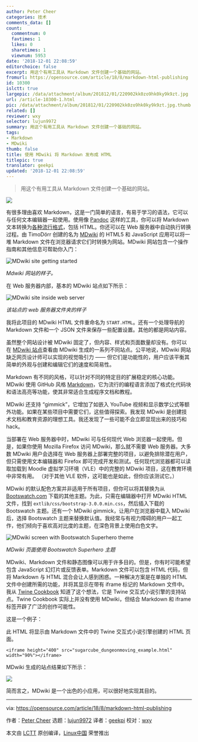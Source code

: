 ```yaml
---
author: Peter Cheer
categories: 技术
comments_data: []
count:
  commentnum: 0
  favtimes: 1
  likes: 0
  sharetimes: 1
  viewnum: 5953
date: '2018-12-01 22:08:59'
editorchoice: false
excerpt: 用这个有用工具从 Markdown 文件创建一个基础的网站。
fromurl: https://opensource.com/article/18/8/markdown-html-publishing
id: 10300
islctt: true
largepic: /data/attachment/album/201812/01/220902kk0zo9hk0ky9k9zt.jpg
url: /article-10300-1.html
pic: /data/attachment/album/201812/01/220902kk0zo9hk0ky9k9zt.jpg.thumb.jpg
related: []
reviewer: wxy
selector: lujun9972
summary: 用这个有用工具从 Markdown 文件创建一个基础的网站。
tags:
- Markdown
- MDwiki
thumb: false
title: 使用 MDwiki 将 Markdown 发布成 HTML
titlepic: true
translator: geekpi
updated: '2018-12-01 22:08:59'
---
```



> 
> 用这个有用工具从 Markdown 文件创建一个基础的网站。
> 
> 
> 


![](/data/attachment/album/201812/01/220902kk0zo9hk0ky9k9zt.jpg)


有很多理由喜欢 Markdown，这是一门简单的语言，有易于学习的语法，它可以与任何文本编辑器一起使用。使用像 [Pandoc](https://pandoc.org/) 这样的工具，你可以将 Markdown 文本转换为[各种流行格式](https://opensource.com/downloads/pandoc-cheat-sheet)，包括 HTML。你还可以在 Web 服务器中自动执行转换过程。由 TimoDörr 创建的名为 [MDwiki](http://dynalon.github.io/mdwiki/#!index.md) 的 HTML5 和 JavaScript 应用可以将一堆 Markdown 文件在浏览器请求它们时转换为网站。MDwiki 网站包含一个操作指南和其他信息可帮助你入门：


![MDwiki site getting started](/data/attachment/album/201812/01/220906kbymvumjv990jymp.png "MDwiki site getting started")


*Mdwiki 网站的样子。*


在 Web 服务器内部，基本的 MDwiki 站点如下所示：


![MDwiki site inside web server](/data/attachment/album/201812/01/220907v9v21t2qq629tzkn.png "MDwiki site inside web server")


*该站点的 web 服务器文件夹的样子*


我将此项目的 MDwiki HTML 文件重命名为 `START.HTML`。还有一个处理导航的 Markdown 文件和一个 JSON 文件来保存一些配置设置。其他的都是网站内容。


虽然整个网站设计被 MDwiki 固定了，但内容、样式和页面数量却没有。你可以在 [MDwiki 站点](http://dynalon.github.io/mdwiki/#!examples.md)查看由 MDwiki 生成的一系列不同站点。公平地说，MDwiki 网站缺乏网页设计师可以实现的视觉吸引力 —— 但它们是功能性的，用户应该平衡其简单的外观与创建和编辑它们的速度和简易性。


Markdown 有不同的风格，可以针对不同的特定目的扩展稳定的核心功能。MDwiki 使用 GitHub 风格 [Markdown](https://guides.github.com/features/mastering-markdown/)，它为流行的编程语言添加了格式化代码块和语法高亮等功能，使其非常适合生成程序文档和教程。


MDwiki 还支持 “gimmick”，它增加了如嵌入 YouTube 视频和显示数学公式等额外功能。如果在某些项目中需要它们，这些值得探索。我发现 MDwiki 是创建技术文档和教育资源的理想工具。我还发现了一些可能不会立即显现出来的技巧和 hack。


当部署在 Web 服务器中时，MDwiki 可与任何现代 Web 浏览器一起使用。但是，如果你使用 Mozilla Firefox 访问 MDwiki，那么就不需要 Web 服务器。大多数 MDwiki 用户会选择在 Web 服务器上部署完整的项目，以避免排除潜在用户，但只需使用文本编辑器和 Firefox 即可完成开发和测试。任何现代浏览器都可以读取加载到 Moodle 虚拟学习环境（VLE）中的完整的 MDwiki 项目，这在教育环境中非常有用。 （对于其他 VLE 软件，这可能也是如此，但你应该测试它。）


MDwiki 的默认配色方案并非适用于所有项目，但你可以将其替换为从 [Bootswatch.com](https://bootswatch.com/) 下载的其他主题。为此，只需在编辑器中打开 MDwiki HTML 文件，找到 `extlib/css/bootstrap-3.0.0.min.css`，然后插入下载的 Bootswatch 主题。还有一个 MDwiki gimmick，让用户在浏览器中载入 MDwiki 后，选择 Bootswatch 主题来替换默认值。我经常与有视力障碍的用户一起工作，他们倾向于喜欢高对比度的主题，在深色背景上使用白色文字。


![MDwiki screen with Bootswatch Superhero theme](/data/attachment/album/201812/01/220911hx09198yx335xf0i.png "MDwiki screen with Bootswatch Superhero theme")


*MDwiki 页面使用 Bootswatch Superhero 主题*


MDwiki、Markdown 文件和静态图像可以用于许多目的。但是，你有时可能希望包含 JavaScript 幻灯片或反馈表单。Markdown 文件可以包含 HTML 代码，但将 Markdown 与 HTML 混合会让人感到困惑。一种解决方案是在单独的 HTML 文件中创建所需的功能，并将其显示在带有 iframe 标记的 Markdown 文件中。我从 [Twine Cookbook](https://github.com/iftechfoundation/twine-cookbook) 知道了这个想法，它是 Twine 交互式小说引擎的支持站点。Twine Cookbook 实际上并没有使用 MDwiki，但结合 Markdown 和 iframe 标签开辟了广泛的创作可能性。


这是一个例子：


此 HTML 将显示由 Markdown 文件中的 Twine 交互式小说引擎创建的 HTML 页面。



```
<iframe height="400" src="sugarcube_dungeonmoving_example.html" width="90%"></iframe>
```

MDwiki 生成的站点结果如下所示：


![](/data/attachment/album/201812/01/220912tkn2tk2ktd22s8vx.png)


简而言之，MDwiki 是一个出色的小应用，可以很好地实现其目的。




---


via: <https://opensource.com/article/18/8/markdown-html-publishing>


作者：[Peter Cheer](https://opensource.com/users/petercheer) 选题：[lujun9972](https://github.com/lujun9972) 译者：[geekpi](https://github.com/geekpi) 校对：[wxy](https://github.com/wxy)


本文由 [LCTT](https://github.com/LCTT/TranslateProject) 原创编译，[Linux中国](https://linux.cn/) 荣誉推出